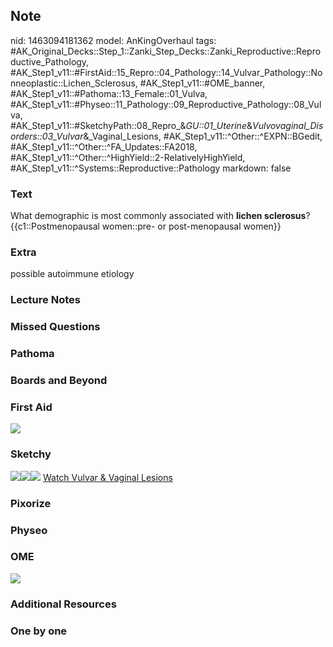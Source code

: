 ## Note
nid: 1463094181362
model: AnKingOverhaul
tags: #AK_Original_Decks::Step_1::Zanki_Step_Decks::Zanki_Reproductive::Reproductive_Pathology, #AK_Step1_v11::#FirstAid::15_Repro::04_Pathology::14_Vulvar_Pathology::Nonneoplastic::Lichen_Sclerosus, #AK_Step1_v11::#OME_banner, #AK_Step1_v11::#Pathoma::13_Female::01_Vulva, #AK_Step1_v11::#Physeo::11_Pathology::09_Reproductive_Pathology::08_Vulva, #AK_Step1_v11::#SketchyPath::08_Repro_&_GU::01_Uterine_&_Vulvovaginal_Disorders::03_Vulvar_&_Vaginal_Lesions, #AK_Step1_v11::^Other::^EXPN::BGedit, #AK_Step1_v11::^Other::^FA_Updates::FA2018, #AK_Step1_v11::^Other::^HighYield::2-RelativelyHighYield, #AK_Step1_v11::^Systems::Reproductive::Pathology
markdown: false

### Text
<div>
  What demographic is most commonly associated with <b>lichen
  sclerosus</b>?
</div>
<div>
  {{c1::Postmenopausal women::pre- or post-menopausal women}}
</div>

### Extra
possible autoimmune etiology

### Lecture Notes


### Missed Questions


### Pathoma


### Boards and Beyond


### First Aid
<img src="tmpquDcJM.png">

### Sketchy
<img src="Lichen%20sclerosus%20-%20SCC.jpg"><img src=
"Lichen%20sclerosus%20smooth%20parchment%20,%20white.jpg"><img src=
"Zoverall%20picture-05514224744543d88995d8773d5bb7fd1d7f299d_1566160514431.JPG">
<a href=
"https://dashboard.sketchy.com/study/medical/courses/medical-pathophysiology/units/medical-pathophysiology-reproductive-gu/videos/medical-pathophysiology-reproductive-and-gu-uterine-and-vulvovaginal-disorders-vulvar-and-vaginal-lesions?utm_source=anki&utm_medium=partnership&utm_campaign=february_update&utm_content=medical">
Watch Vulvar & Vaginal Lesions</a>

### Pixorize


### Physeo


### OME
<div class="ome-widget">
  <a href="https://onlinemeded.org?ref=anki"><img src=
  "_OME_AnkiFlashcards_General_4.png"></a>
</div>

### Additional Resources


### One by one

